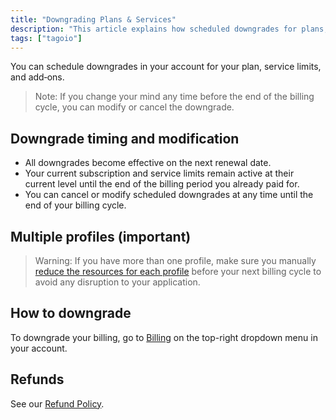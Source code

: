 ```yaml
---
title: "Downgrading Plans & Services"
description: "This article explains how scheduled downgrades for plans, service limits, and add‑ons work in TagoIO, when they take effect, how to modify or cancel them, and precautions for accounts with multiple profiles."
tags: ["tagoio"]
---
```


You can schedule downgrades in your account for your plan, service limits, and add‑ons.

> Note: If you change your mind any time before the end of the billing cycle, you can modify or cancel the downgrade.

## Downgrade timing and modification
- All downgrades become effective on the next renewal date.
- Your current subscription and service limits remain active at their current level until the end of the billing period you already paid for.
- You can cancel or modify scheduled downgrades at any time until the end of your billing cycle.

## Multiple profiles (important)
> Warning: If you have more than one profile, make sure you manually [reduce the resources for each profile](allocating-services-to-profiles) before your next billing cycle to avoid any disruption to your application.

## How to downgrade
To downgrade your billing, go to [Billing](../billing/billing-summary) on the top-right dropdown menu in your account.

## Refunds
See our [Refund Policy](../billing/refund-policy).